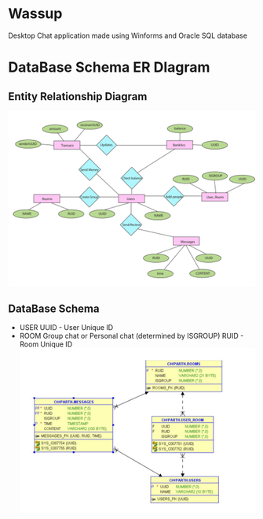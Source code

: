 # Wassup
Desktop Chat application made using Winforms and Oracle SQL database
# DataBase Schema ER DIagram

## Entity Relationship Diagram
![ER Diagram](./ER/ERArtboard%201.jpg)
## DataBase Schema
* USER
  UUID - User Unique ID
* ROOM
  Group chat or Personal chat (determined by ISGROUP)
  RUID - Room Unique ID 
![ER Diagram](./Database/wassup_ERDiagram.jpg)

